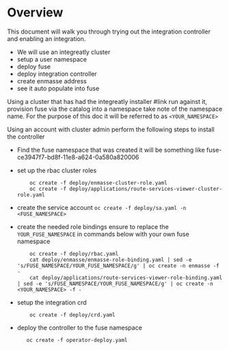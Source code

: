 # Overview

This document will walk you through trying out the integration controller and enabling an integration.

- We will use an integreatly cluster 
- setup a user namespace
- deploy fuse
- deploy integration controller
- create enmasse address
- see it auto populate into fuse


Using a cluster that has had the integreatly installer #link run against it, provision fuse
via the catalog into a namespace take note of the namespace name. For the purpose of this doc
it will be referred to as ```<YOUR_NAMESPACE>``` 

Using an account with cluster admin perform the following steps to install the controller

- Find the fuse namespace that was created it will be something like fuse-ce3947f7-bd8f-11e8-a624-0a580a820006
- set up the rbac cluster roles
    
    ```
        oc create -f deploy/enmasse-cluster-role.yaml
        oc create -f deploy/applications/route-services-viewer-cluster-role.yaml
     ```
    
- create the service account
    ```oc create -f deploy/sa.yaml -n <FUSE_NAMESPACE>```
    
- create the needed role bindings ensure to replace the ```YOUR_FUSE_NAMESPACE``` in commands below with your own fuse namespace
    ```
        oc create -f deploy/rbac.yaml
        cat deploy/enmasse/enmasse-role-binding.yaml | sed -e 's/FUSE_NAMESPACE/YOUR_FUSE_NAMESPACE/g' | oc create -n enmasse -f -
        cat deploy/applications/route-services-viewer-role-binding.yaml | sed -e 's/FUSE_NAMESPACE/YOUR_FUSE_NAMESPACE/g' | oc create -n <YOUR_NAMESPACE> -f - 
    ```
- setup the integration crd
    ``` 
        oc create -f deploy/crd.yaml
    ```    
- deploy the controller to the fuse namespace

    ```
       oc create -f operator-deploy.yaml
    
    ```    
